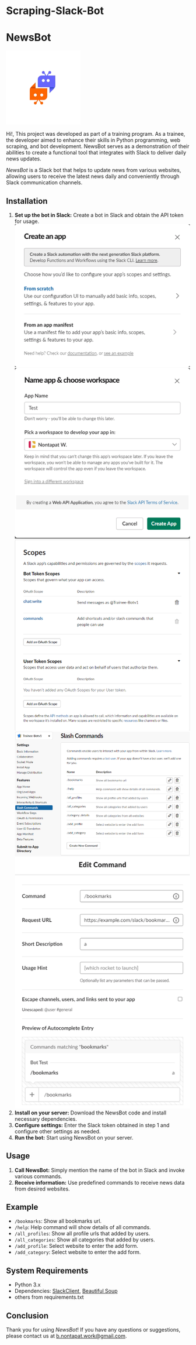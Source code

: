 ﻿# Scraping-Slack-Bot

# NewsBot

![logo-slackbot](images/slack_bot_logo-removebg-preview.png)

Hi!, This project was developed as part of a training program. As a trainee, the developer aimed to enhance their skills in Python programming, web scraping, and bot development. NewsBot serves as a demonstration of their abilities to create a functional tool that integrates with Slack to deliver daily news updates.

*NewsBot* is a Slack bot that helps to update news from various websites, allowing users to receive the latest news daily and conveniently through Slack communication channels.

## Installation

1. **Set up the bot in Slack:** Create a bot in Slack and obtain the API token for usage.
![create-app](images/create-app.png)
![create-app](images/create-app2.png)
![enable-scope](images/scope.png)
![slash-command](images/slash-command.png)
![slash-command](images/example-slash.png)
3. **Install on your server:** Download the NewsBot code and install necessary dependencies.
4. **Configure settings:** Enter the Slack token obtained in step 1 and configure other settings as needed.
5. **Run the bot:** Start using NewsBot on your server.

## Usage

1. **Call NewsBot:** Simply mention the name of the bot in Slack and invoke various commands.
2. **Receive information:** Use predefined commands to receive news data from desired websites.

## Example

- `/bookmarks`: Show all bookmarks url.
- `/help`: Help command will show details of all commands.
- `/all_profiles`: Show all profile urls that added by users.
- `/all_categories`: Show all categories that added by users.
- `/add_profile`: Select website to enter the add form.
- `/add_category`: Select website to enter the add form.

## System Requirements

- Python 3.x
- Dependencies: [SlackClient](https://github.com/slackapi/python-slackclient), [Beautiful Soup](https://www.crummy.com/software/BeautifulSoup/bs4/doc/)
- others from requirements.txt

## Conclusion

Thank you for using *NewsBot*! If you have any questions or suggestions, please contact us at b.nontapat.work@gmail.com.
